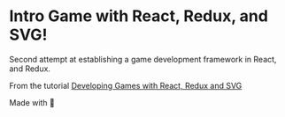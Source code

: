 # Intro Game with React, Redux, and SVG!

Second attempt at establishing a game development framework in React, and Redux.

From the tutorial [Developing Games with React, Redux and SVG](https://auth0.com/blog/developing-games-with-react-redux-and-svg-part-1/)

Made with :blue_heart: